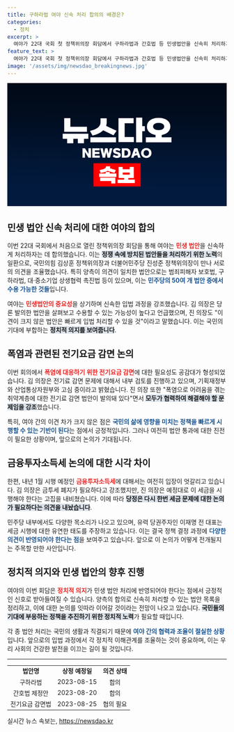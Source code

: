 ```yaml
---
title: 구하라법 여야 신속 처리 합의의 배경은?
categories:
  - 정치
excerpt: >
  여야가 22대 국회 첫 정책위의장 회담에서 구하라법과 간호법 등 민생법안을 신속히 처리하기로 약속했습니다. 특히 혹서기 전기요금 감면 필요성에도 공감대를 형성했지만, 금융투자소득세에 대한 입장은 여전히 엇갈립니다. 과연 이번 합의가 실질적인 변화로 이어질지 주목됩니다!
feature_text: >
  여야가 22대 국회 첫 정책위의장 회담에서 구하라법과 간호법 등 민생법안을 신속히 처리하기로 약속했습니다. 특히 혹서기 전기요금 감면 필요성에도 공감대를 형성했지만, 금융투자소득세에 대한 입장은 여전히 엇갈립니다. 과연 이번 합의가 실질적인 변화로 이어질지 주목됩니다!
image: '/assets/img/newsdao_breakingnews.jpg'
---
```


<p><img src="/assets/img/newsdao_breakingnews.jpg" alt="ontimetimes 속보" /></p>

<h2 data-ke-size="size26">민생 법안 신속 처리에 대한 여야의 합의</h2>

<p data-ke-size="size16"></p>

<p>이번 22대 국회에서 처음으로 열린 정책위의장 회담을 통해 여야는 <b><span style="color: #ee2323;">민생 법안</span></b>을 신속하게 처리하자는 데 합의했습니다. 이는 <b><span style="background-color: #21538527;">정쟁 속에 방치된 법안들을 처리하기 위한 노력</span></b>의 일환으로, 국민의힘 김상훈 정책위의장과 더불어민주당 진성준 정책위의장이 만나 서로의 의견을 조율했습니다. 특히 양측이 의견이 일치한 법안으로는 범죄피해자 보호법, 구하라법, 대·중소기업 상생협력 촉진법 등이 있으며, 이는 <b><span style="color: #1a5490;">민주당의 50여 개 법안 중에서 수용 가능한 것들</span></b>입니다.</p>

<p data-ke-size="size16"></p>

<p>여야는 <b><span style="color: #ee2323;">민생법안의 중요성</span></b>을 상기하며 신속한 입법 과정을 강조했습니다. 김 의장은 당론 발의한 법안을 살펴보고 수용할 수 있는 가능성이 높다고 언급했으며, 진 의장도 "이견이 크지 않은 법안은 빠르게 입법 처리할 수 있을 것"이라고 말했습니다. 이는 국민의 기대에 부합하는 <b><span style="background-color: #21538527;">정치적 의지를 보여줍니다</span></b>.</p>

<h2 data-ke-size="size26">폭염과 관련된 전기요금 감면 논의</h2>

<p data-ke-size="size16"></p>

<p>이번 회의에서 <b><span style="color: #ee2323;">폭염에 대응하기 위한 전기요금 감면</span></b>에 대한 필요성도 공감대가 형성되었습니다. 김 의장은 전기료 감면 문제에 대해서 내부 검토를 진행하고 있으며, 기획재정부와 산업통상자원부와 고심 중이라고 밝혔습니다. 진 의장 또한 "폭염으로 어려움을 겪는 취약계층에 대한 전기료 감면 법안이 발의돼 있다"면서 <b><span style="background-color: #21538527;">모두가 협력하여 해결해야 할 문제임을 강조</span></b>했습니다.</p>

<p data-ke-size="size16"></p>

<p>특히, 여야 간의 이견 차가 크지 않은 점은 <b><span style="color: #1a5490;">국민의 삶에 영향을 미치는 정책을 빠르게 시행할 수 있는 기반이 된다</span></b>는 점에서 긍정적입니다. 그러나 여전히 법안 통과에 대한 진전이 필요한 상황이며, 앞으로의 논의가 기대됩니다.</p>

<h2 data-ke-size="size26">금융투자소득세 논의에 대한 시각 차이</h2>

<p data-ke-size="size16"></p>

<p>한편, 내년 1월 시행 예정인 <b><span style="color: #ee2323;">금융투자소득세</span></b>에 대해서는 여전히 입장이 엇갈리고 있습니다. 김 의장은 금투세 폐지가 필요하다고 강조했지만, 진 의장은 예정대로 이 세금을 시행해야 한다는 고집을 내비쳤습니다. 이에 따라 <b><span style="background-color: #21538527;">당정은 다시 한번 세금 문제에 대한 논의가 필요하다는 의견을 내놨습니다</span></b>.</p>

<p data-ke-size="size16"></p>

<p>민주당 내부에서도 다양한 목소리가 나오고 있으며, 유력 당권주자인 이재명 전 대표는 세금 시행에 대한 유연한 태도를 주장하고 있습니다. 이는 결국 정책 결정 과정에 <b><span style="color: #1a5490;">다양한 의견이 반영되어야 한다는 점</span></b>을 보여주고 있습니다. 앞으로 이 논의가 어떻게 전개될지는 주목할 만한 사안입니다.</p>

<h2 data-ke-size="size26">정치적 의지와 민생 법안의 향후 진행</h2>

<p data-ke-size="size16"></p>

<p>여야의 이번 회담은 <b><span style="color: #ee2323;">정치적 의지</span></b>가 민생 법안 처리에 반영되어야 한다는 점에서 긍정적인 신호로 받아들여질 수 있습니다. 양측의 합의로 신속히 처리할 수 있는 법안 목록을 정리하고, 이에 대한 논의를 잇따라 이어갈 것이라는 전망이 나오고 있습니다. <b><span style="background-color: #21538527;">국민들의 기대에 부응하는 정책을 추진하기 위한 정치적 노력</span></b>가 필요할 때입니다.</p>

<p data-ke-size="size16"></p>

<p>각 종 법안 처리는 국민의 생활과 직결되기 때문에 <b><span style="color: #1a5490;">여야 간의 협력과 조율이 절실한 상황</span></b>입니다. 앞으로의 입법 과정에서 각 정치적 이해관계를 조율하는 것이 중요하며, 이는 우리 사회의 건강한 발전을 이끄는 길이 될 것입니다. </p>

<p data-ke-size="size16"></p>

<hr>

<table style="width:100%">
  <tr>
    <td style="text-align: center; height: 17px;"><b>법안명</b></td>
    <td style="text-align: center; height: 17px;"><b>상정 예정일</b></td>
    <td style="text-align: center; height: 17px;"><b>의견 상태</b></td>
  </tr>
  <tr>
    <td style="text-align: center; height: 17px;">구하라법</td>
    <td style="text-align: center; height: 17px;">2023-08-15</td>
    <td style="text-align: center; height: 17px;">합의</td>
  </tr>
  <tr>
    <td style="text-align: center; height: 17px;">간호법 제정안</td>
    <td style="text-align: center; height: 17px;">2023-08-20</td>
    <td style="text-align: center; height: 17px;">합의</td>
  </tr>
  <tr>
    <td style="text-align: center; height: 17px;">전기요금 감면법</td>
    <td style="text-align: center; height: 17px;">2023-08-25</td>
    <td style="text-align: center; height: 17px;">협의 필요</td>
  </tr>
</table>
실시간 뉴스 속보는, <a href="https://newsdao.kr" rel="dofollow">https://newsdao.kr</a>



